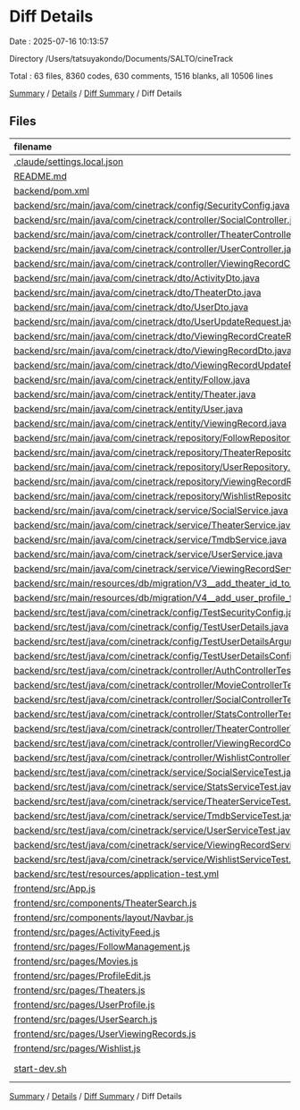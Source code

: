 # Diff Details

Date : 2025-07-16 10:13:57

Directory /Users/tatsuyakondo/Documents/SALTO/cineTrack

Total : 63 files,  8360 codes, 630 comments, 1516 blanks, all 10506 lines

[Summary](results.md) / [Details](details.md) / [Diff Summary](diff.md) / Diff Details

## Files
| filename | language | code | comment | blank | total |
| :--- | :--- | ---: | ---: | ---: | ---: |
| [.claude/settings.local.json](/.claude/settings.local.json) | JSON | 12 | 0 | 0 | 12 |
| [README.md](/README.md) | Markdown | 83 | 0 | 21 | 104 |
| [backend/pom.xml](/backend/pom.xml) | XML | 5 | 1 | 0 | 6 |
| [backend/src/main/java/com/cinetrack/config/SecurityConfig.java](/backend/src/main/java/com/cinetrack/config/SecurityConfig.java) | Java | 1 | 0 | 0 | 1 |
| [backend/src/main/java/com/cinetrack/controller/SocialController.java](/backend/src/main/java/com/cinetrack/controller/SocialController.java) | Java | 142 | 27 | 22 | 191 |
| [backend/src/main/java/com/cinetrack/controller/TheaterController.java](/backend/src/main/java/com/cinetrack/controller/TheaterController.java) | Java | 143 | 33 | 17 | 193 |
| [backend/src/main/java/com/cinetrack/controller/UserController.java](/backend/src/main/java/com/cinetrack/controller/UserController.java) | Java | 48 | 6 | 12 | 66 |
| [backend/src/main/java/com/cinetrack/controller/ViewingRecordController.java](/backend/src/main/java/com/cinetrack/controller/ViewingRecordController.java) | Java | 12 | 1 | 2 | 15 |
| [backend/src/main/java/com/cinetrack/dto/ActivityDto.java](/backend/src/main/java/com/cinetrack/dto/ActivityDto.java) | Java | 108 | 2 | 33 | 143 |
| [backend/src/main/java/com/cinetrack/dto/TheaterDto.java](/backend/src/main/java/com/cinetrack/dto/TheaterDto.java) | Java | 140 | 5 | 34 | 179 |
| [backend/src/main/java/com/cinetrack/dto/UserDto.java](/backend/src/main/java/com/cinetrack/dto/UserDto.java) | Java | 118 | 4 | 40 | 162 |
| [backend/src/main/java/com/cinetrack/dto/UserUpdateRequest.java](/backend/src/main/java/com/cinetrack/dto/UserUpdateRequest.java) | Java | 60 | 2 | 24 | 86 |
| [backend/src/main/java/com/cinetrack/dto/ViewingRecordCreateRequest.java](/backend/src/main/java/com/cinetrack/dto/ViewingRecordCreateRequest.java) | Java | 79 | 2 | 30 | 111 |
| [backend/src/main/java/com/cinetrack/dto/ViewingRecordDto.java](/backend/src/main/java/com/cinetrack/dto/ViewingRecordDto.java) | Java | 127 | 3 | 43 | 173 |
| [backend/src/main/java/com/cinetrack/dto/ViewingRecordUpdateRequest.java](/backend/src/main/java/com/cinetrack/dto/ViewingRecordUpdateRequest.java) | Java | 55 | 2 | 21 | 78 |
| [backend/src/main/java/com/cinetrack/entity/Follow.java](/backend/src/main/java/com/cinetrack/entity/Follow.java) | Java | 68 | 3 | 21 | 92 |
| [backend/src/main/java/com/cinetrack/entity/Theater.java](/backend/src/main/java/com/cinetrack/entity/Theater.java) | Java | 155 | 3 | 50 | 208 |
| [backend/src/main/java/com/cinetrack/entity/User.java](/backend/src/main/java/com/cinetrack/entity/User.java) | Java | 26 | 0 | 9 | 35 |
| [backend/src/main/java/com/cinetrack/entity/ViewingRecord.java](/backend/src/main/java/com/cinetrack/entity/ViewingRecord.java) | Java | 11 | 0 | 3 | 14 |
| [backend/src/main/java/com/cinetrack/repository/FollowRepository.java](/backend/src/main/java/com/cinetrack/repository/FollowRepository.java) | Java | 29 | 9 | 12 | 50 |
| [backend/src/main/java/com/cinetrack/repository/TheaterRepository.java](/backend/src/main/java/com/cinetrack/repository/TheaterRepository.java) | Java | 47 | 11 | 14 | 72 |
| [backend/src/main/java/com/cinetrack/repository/UserRepository.java](/backend/src/main/java/com/cinetrack/repository/UserRepository.java) | Java | 5 | 1 | 2 | 8 |
| [backend/src/main/java/com/cinetrack/repository/ViewingRecordRepository.java](/backend/src/main/java/com/cinetrack/repository/ViewingRecordRepository.java) | Java | 1 | 0 | 1 | 2 |
| [backend/src/main/java/com/cinetrack/repository/WishlistRepository.java](/backend/src/main/java/com/cinetrack/repository/WishlistRepository.java) | Java | 1 | 3 | 1 | 5 |
| [backend/src/main/java/com/cinetrack/service/SocialService.java](/backend/src/main/java/com/cinetrack/service/SocialService.java) | Java | 214 | 43 | 55 | 312 |
| [backend/src/main/java/com/cinetrack/service/TheaterService.java](/backend/src/main/java/com/cinetrack/service/TheaterService.java) | Java | 194 | 52 | 35 | 281 |
| [backend/src/main/java/com/cinetrack/service/TmdbService.java](/backend/src/main/java/com/cinetrack/service/TmdbService.java) | Java | 5 | 0 | 1 | 6 |
| [backend/src/main/java/com/cinetrack/service/UserService.java](/backend/src/main/java/com/cinetrack/service/UserService.java) | Java | 36 | 4 | 10 | 50 |
| [backend/src/main/java/com/cinetrack/service/ViewingRecordService.java](/backend/src/main/java/com/cinetrack/service/ViewingRecordService.java) | Java | 98 | 5 | 26 | 129 |
| [backend/src/main/resources/db/migration/V3\_\_add\_theater\_id\_to\_viewing\_records.sql](/backend/src/main/resources/db/migration/V3__add_theater_id_to_viewing_records.sql) | MS SQL | 3 | 2 | 1 | 6 |
| [backend/src/main/resources/db/migration/V4\_\_add\_user\_profile\_fields.sql](/backend/src/main/resources/db/migration/V4__add_user_profile_fields.sql) | MS SQL | 4 | 1 | 0 | 5 |
| [backend/src/test/java/com/cinetrack/config/TestSecurityConfig.java](/backend/src/test/java/com/cinetrack/config/TestSecurityConfig.java) | Java | 14 | 0 | 3 | 17 |
| [backend/src/test/java/com/cinetrack/config/TestUserDetails.java](/backend/src/test/java/com/cinetrack/config/TestUserDetails.java) | Java | 39 | 0 | 11 | 50 |
| [backend/src/test/java/com/cinetrack/config/TestUserDetailsArgumentResolver.java](/backend/src/test/java/com/cinetrack/config/TestUserDetailsArgumentResolver.java) | Java | 20 | 0 | 4 | 24 |
| [backend/src/test/java/com/cinetrack/config/TestUserDetailsConfig.java](/backend/src/test/java/com/cinetrack/config/TestUserDetailsConfig.java) | Java | 18 | 0 | 5 | 23 |
| [backend/src/test/java/com/cinetrack/controller/AuthControllerTest.java](/backend/src/test/java/com/cinetrack/controller/AuthControllerTest.java) | Java | 2 | 0 | 0 | 2 |
| [backend/src/test/java/com/cinetrack/controller/MovieControllerTest.java](/backend/src/test/java/com/cinetrack/controller/MovieControllerTest.java) | Java | 188 | 20 | 40 | 248 |
| [backend/src/test/java/com/cinetrack/controller/SocialControllerTest.java](/backend/src/test/java/com/cinetrack/controller/SocialControllerTest.java) | Java | 321 | 44 | 76 | 441 |
| [backend/src/test/java/com/cinetrack/controller/StatsControllerTest.java](/backend/src/test/java/com/cinetrack/controller/StatsControllerTest.java) | Java | 228 | 24 | 44 | 296 |
| [backend/src/test/java/com/cinetrack/controller/TheaterControllerTest.java](/backend/src/test/java/com/cinetrack/controller/TheaterControllerTest.java) | Java | 340 | 50 | 90 | 480 |
| [backend/src/test/java/com/cinetrack/controller/ViewingRecordControllerTest.java](/backend/src/test/java/com/cinetrack/controller/ViewingRecordControllerTest.java) | Java | 262 | 1 | 48 | 311 |
| [backend/src/test/java/com/cinetrack/controller/WishlistControllerTest.java](/backend/src/test/java/com/cinetrack/controller/WishlistControllerTest.java) | Java | 262 | 24 | 51 | 337 |
| [backend/src/test/java/com/cinetrack/service/SocialServiceTest.java](/backend/src/test/java/com/cinetrack/service/SocialServiceTest.java) | Java | 325 | 44 | 72 | 441 |
| [backend/src/test/java/com/cinetrack/service/StatsServiceTest.java](/backend/src/test/java/com/cinetrack/service/StatsServiceTest.java) | Java | 170 | 31 | 51 | 252 |
| [backend/src/test/java/com/cinetrack/service/TheaterServiceTest.java](/backend/src/test/java/com/cinetrack/service/TheaterServiceTest.java) | Java | 317 | 63 | 79 | 459 |
| [backend/src/test/java/com/cinetrack/service/TmdbServiceTest.java](/backend/src/test/java/com/cinetrack/service/TmdbServiceTest.java) | Java | 186 | 37 | 65 | 288 |
| [backend/src/test/java/com/cinetrack/service/UserServiceTest.java](/backend/src/test/java/com/cinetrack/service/UserServiceTest.java) | Java | 2 | 0 | 0 | 2 |
| [backend/src/test/java/com/cinetrack/service/ViewingRecordServiceTest.java](/backend/src/test/java/com/cinetrack/service/ViewingRecordServiceTest.java) | Java | 2 | 0 | 0 | 2 |
| [backend/src/test/java/com/cinetrack/service/WishlistServiceTest.java](/backend/src/test/java/com/cinetrack/service/WishlistServiceTest.java) | Java | 189 | 34 | 51 | 274 |
| [backend/src/test/resources/application-test.yml](/backend/src/test/resources/application-test.yml) | YAML | 38 | 3 | 8 | 49 |
| [frontend/src/App.js](/frontend/src/App.js) | JavaScript | 56 | 0 | 0 | 56 |
| [frontend/src/components/TheaterSearch.js](/frontend/src/components/TheaterSearch.js) | JavaScript | 446 | 7 | 38 | 491 |
| [frontend/src/components/layout/Navbar.js](/frontend/src/components/layout/Navbar.js) | JavaScript | 75 | 0 | 0 | 75 |
| [frontend/src/pages/ActivityFeed.js](/frontend/src/pages/ActivityFeed.js) | JavaScript | 334 | 1 | 25 | 360 |
| [frontend/src/pages/FollowManagement.js](/frontend/src/pages/FollowManagement.js) | JavaScript | 378 | 3 | 28 | 409 |
| [frontend/src/pages/Movies.js](/frontend/src/pages/Movies.js) | JavaScript | 10 | 0 | 0 | 10 |
| [frontend/src/pages/ProfileEdit.js](/frontend/src/pages/ProfileEdit.js) | JavaScript | 398 | 3 | 38 | 439 |
| [frontend/src/pages/Theaters.js](/frontend/src/pages/Theaters.js) | JavaScript | 403 | 4 | 41 | 448 |
| [frontend/src/pages/UserProfile.js](/frontend/src/pages/UserProfile.js) | JavaScript | 375 | 0 | 34 | 409 |
| [frontend/src/pages/UserSearch.js](/frontend/src/pages/UserSearch.js) | JavaScript | 258 | 1 | 22 | 281 |
| [frontend/src/pages/UserViewingRecords.js](/frontend/src/pages/UserViewingRecords.js) | JavaScript | 263 | 0 | 21 | 284 |
| [frontend/src/pages/Wishlist.js](/frontend/src/pages/Wishlist.js) | JavaScript | 379 | 1 | 18 | 398 |
| [start-dev.sh](/start-dev.sh) | Shell Script | 32 | 10 | 13 | 55 |

[Summary](results.md) / [Details](details.md) / [Diff Summary](diff.md) / Diff Details